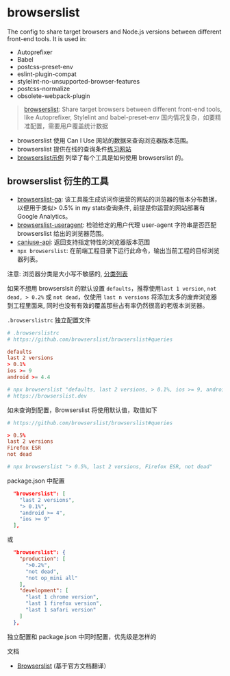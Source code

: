 # browserslist

The config to share target browsers and Node.js versions between different front-end tools. It is used in:

- Autoprefixer
- Babel
- postcss-preset-env
- eslint-plugin-compat
- stylelint-no-unsupported-browser-features
- postcss-normalize
- obsolete-webpack-plugin

> [browserslist](https://github.com/browserslist/browserslist): Share target browsers between different front-end tools, like Autoprefixer, Stylelint and babel-preset-env
> 国内情况复杂，如要精准配置，需要用户覆盖统计数据

- browserslist 使用 Can I Use 网站的数据来查询浏览器版本范围。
- browserslist 提供在线的查询条件[练习网站](https://browserslist.dev)
- [browserslist示例](https://github.com/browserslist/browserslist-example) 列举了每个工具是如何使用 browserslist 的。

## browserslist 衍生的工具

- [browserslist-ga](https://github.com/browserslist/browserslist-ga): 该工具能生成访问你运营的网站的浏览器的版本分布数据，以便用于类似> 0.5% in my stats查询条件, 前提是你运营的网站部署有 Google Analytics。
- [browserslist-useragent](https://github.com/browserslist/browserslist-useragent): 检验给定的用户代理 user-agent 字符串是否匹配 browserslist 给出的浏览器范围。
- [caniuse-api](https://www.npmjs.com/package/caniuse-api): 返回支持指定特性的浏览器版本范围
- `npx browserslist`: 在前端工程目录下运行此命令，输出当前工程的目标浏览器列表。

注意: 浏览器分类是大小写不敏感的, [分类列表](https://github.com/browserslist/browserslist#browsers)

如果不想用 browserslsit 的默认设置 `defaults`，推荐使用`last 1 version`, `not dead, > 0.2%` 或 `not dead`，仅使用 `last n versions` 将添加太多的废弃浏览器到工程里面来, 同时也没有有效的覆盖那些占有率仍然很高的老版本浏览器。

`.browserslistrc` 独立配置文件

```conf
# .browserslistrc
# https://github.com/browserslist/browserslist#queries

defaults
last 2 versions
> 0.1%
ios >= 9
android >= 4.4

# npx browserslist "defaults, last 2 versions, > 0.1%, ios >= 9, android >= 4.4"
# https://browserslist.dev
```

如未查询到配置，Browserslist 将使用默认值，取值如下

```conf
# https://github.com/browserslist/browserslist#queries

> 0.5%
last 2 versions
Firefox ESR
not dead

# npx browserslist "> 0.5%, last 2 versions, Firefox ESR, not dead"
```

package.json 中配置

```json
  "browserslist": [
    "last 2 versions",
    "> 0.1%",
    "android >= 4",
    "ios >= 9"
  ],
```

或

```json
  "browserslist": {
    "production": [
      ">0.2%",
      "not dead",
      "not op_mini all"
    ],
    "development": [
      "last 1 chrome version",
      "last 1 firefox version",
      "last 1 safari version"
    ]
  },
```

独立配置和 package.json 中同时配置，优先级是怎样的

文档

- [Browserslist](https://juejin.cn/post/6844903669524086797) (基于官方文档翻译）
